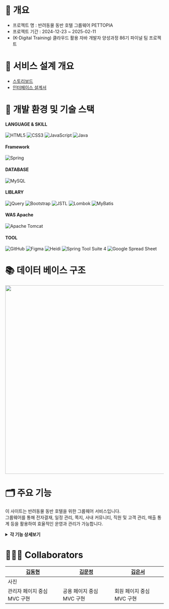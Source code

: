 # 📝 개요
  - 프로젝트 명 : 반려동물 동반 호텔 그룹웨어 PETTOPIA<br>
  - 프로젝트 기간 :  2024-12-23 ~ 2025-02-11 <br>
  - (K-Digital Training) 클라우드 활용 자바 개발자 양성과정 86기 파이널 팀 프로젝트<br>

# 📑 서비스 설계 개요
 - <a href="https://app.luminpdf.com/viewer/6752b712f7ff78bf8b148b3e?credentials-id=e124a136-0814-4450-9acf-5ab668712655">스토리보드</a> <br>
 - <a href="https://docs.google.com/spreadsheets/d/1xCPra5FvQ-RIjDnN1FtbF3Iha-nyHkSVYMtwjZj4QUM/edit?usp=sharing">인터페이스 설계서</a>

# 🧰 개발 환경 및 기술 스택
#### LANGUAGE & SKILL
![HTML5](https://img.shields.io/badge/html5-%23E34F26.svg?style=for-the-badge&logo=html5&logoColor=white)
![CSS3](https://img.shields.io/badge/css3-%231572B6.svg?style=for-the-badge&logo=css3&logoColor=white)
![JavaScript](https://img.shields.io/badge/javascript-%23323330.svg?style=for-the-badge&logo=javascript&logoColor=%23F7DF1E)
![Java](https://img.shields.io/badge/java-%23ED8B00.svg?style=for-the-badge&logo=openjdk&logoColor=white)
#### Framework
![Spring](https://img.shields.io/badge/spring-%236DB33F.svg?style=for-the-badge&logo=spring%20Boot&logoColor=white)
#### DATABASE
![MySQL](https://img.shields.io/badge/mysql-4479A1.svg?style=for-the-badge&logo=mysql&logoColor=white)
#### LIBLARY
![jQuery](https://img.shields.io/badge/jquery-%230769AD.svg?style=for-the-badge&logo=jquery&logoColor=white)
![Bootstrap](https://img.shields.io/badge/bootstrap-%238511FA.svg?style=for-the-badge&logo=bootstrap&logoColor=white)
![JSTL](https://img.shields.io/badge/jstl-E4F7BA?style=for-the-badge)
![Lombok](https://img.shields.io/badge/Lombok-FFA7A7?style=for-the-badge)
![MyBatis](https://img.shields.io/badge/MyBatis-47C83E?style=for-the-badge)
#### WAS Apache
![Apache Tomcat](https://img.shields.io/badge/apache%20tomcat%2010-23F8DC75.svg?style=for-the-badge&logo=apache%20tomcat%2010&logoColor=black)
#### TOOL
![GitHub](https://img.shields.io/badge/github-%23121011.svg?style=for-the-badge&logo=github&logoColor=white)
![Figma](https://img.shields.io/badge/figma-%23F24E1E.svg?style=for-the-badge&logo=figma&logoColor=white)
![Heidi](https://img.shields.io/badge/Heidi%20SQL-6B9900?style=for-the-badge)
![Spring Tool Suite 4](https://img.shields.io/badge/Spring%20Tool%20Suite%204-8A2BE2?style=for-the-badge)
![Google Spread Sheet](https://img.shields.io/badge/Google%20Spread%20Sheet-4285F4?style=for-the-badge&logo=google&logoColor=white)


# 📚 데이터 베이스 구조
<img src="https://github.com/user-attachments/assets/465928d6-d102-4adf-b7d6-7a9a30ae8d30"  width="700" height="600"/>


# 🗂️ 주요 기능
이 사이트는 반려동물 동반 호텔을 위한 그룹웨어 서비스입니다. <br>
그룹웨어를 통해 전자결재, 일정 관리, 쪽지, 사내 커뮤니티, 직원 및 고객 관리, 매출 통계 등을 활용하여 효율적인 운영과 관리가 가능합니다.

<details>
<summary><b>각 기능 상세보기</b></summary>
<div markdown="1">

|기능|설명|
|---|---|
|로그인 /<br> 비밀번호 찾기| - 사번과 비밀번호를 이용한 로그인 <br> - 사번 기억하기를 통한 사번 기억 <br> - 비밀번호 찾기를 통해 사번과 이메일의 정보가 일치 시 해당 이메일로 임시 비밀번호 전송 |
|메인페이지| - 로그인한 사원과 관련된 정보 및 공지사항, 통계(Chart.JS)등 출력 <br> - 출,퇴근 기록, 결재 대기 문서, 읽지 않은 메시지, 최신 공지사항 및 통계 |
|공지사항| - 전체 및 부서별 공지사항 출력  <br> - 권한이 있는 직원(관리자:ROLE_ADMIN)만 공지사항 작성 가능 <br> - CKEditor를 이용하여 공지사항 작성 |
|사내 익명 게시판| - 말머리별 게시글 출력 <br>  - 공지사항 작성, 수정, 삭제 <br> -댓글 작성 및 삭제  |
|쪽지| - 메시지 목록과 함께 읽음 유무 출력 <br> - 휴지통에서 영구 삭제, 복원 가능 |
|결재| - 전체, 수신, 발신, 임시 보관함별 결재 문서 출력 <br> - 결재선별 결재 상태, 최종 결재 상태 출력 <br> - 휴지통에서 영구 삭제, 복원 가능 <br> - 결재 유형에 따른 양식 작성 및 결재선 선택 <br> - 결재자 선택시 작성자와 결재자 중복 선택 불가 <br> - 승인 및 반려, 결재 반려시 반려사유 작성  |
|휴가 | - 승인된 휴가 내역 출력 <br> - 날짜별 휴가 조회 가능 <br> - 총 연차, 사용 연차, 잔여 연차 출력|
|일정 | - Google FullCalendar를 이용한 시간대별 일정 등록, 수정, 삭제<br> - 카테고리별, 월간, 주간, 일간 일정 출력 <br> - 드래그로 일정 날짜 변경  |
|회의실 | - 회의실 조회, 등록, 수정, 삭제  <br> - 회의실 예약 내역 조회, 예약 등록  <br> - 회의실, 날짜 선택시 해당 회의실의 예약 가능 시간대 조회 |
|고객 | - 등록된 고객 조회 |
|객실 예약 |- 전체 및 카테고리별 객실 조회, 등록, 수정, 삭제 <br> - 객실 예약 내역 출력 <br> - 예약자 이름 검색으로 예약 내역 출력 <br> - 예약 추가  |
|펫 서비스 | - 펫 서비스 조회, 등록, 삭제 <br> - 서비스명으로 서비스 출력 <br> - 전체 및 예약자명 펫서비스 내역 조회 <br> - 당일 기준 예약 상태 관리(취소, 완료, 노쇼) | 
|직원 | - 전체 및 부서별 직원 근태 상태 출력 <br> - 당일 근태상태별 직원수 조회 <br> - Gridjs를 이용하여 전체, 검색 직원 조회 <br> - 권한이 있는 직원(ROLE_ADMIN, HR)은 재직 상태별 직원 조회 가능, 그 외 부서별 직원만 조회 가능 <br> - 직원 상세 조회 <br> - 권한이 있는 직원(ROLE_ADMIN, HR)만 직원 상세보기에서 소속부서, 직급, 재직상태 변경 가능  <br> - 권한이 있는 직원(ROLE_ADMIN)만 직원 등록 가능 <br> - 직원 등록시 주소는 Daum 주소 API 사용 <br> - 직원 등록시 등록된 직원에게 사번과 임시비밀번호가 등록된 메일로 전송 |
|부서 | - 모든 부서 및 선택 부서별 소속 팀 출력 <br>  - 부서 및 팀 등록, 수정, 삭제 <br> - 부서 및 팀 등록, 수정 시 중복 검사 진행 <br> - BALKAN orgchart js를 이용하여 선택된 하위팀의 조직도 출력 |
|마이페이지 | - 로그인 사원의 개인 정보 출력 <br> - Gridjs를 이용한 로그인 사원의 근태기록 출력 <br> - 서명 이미지 및 SignaturePadjs를 이용한 서명 등록, 삭제  <br> - 로그인 직원의 개인 정보 및 프로필 사진 수정 <br> - 직원 개인정보 수정 시 주소는 Daum 주소 API 사용  <br> - 수정 시 재로그인 요청|
</div>
</details>



# 🧑‍🤝‍🧑 Collaborators
| <a href="https://github.com/KHyun27">김동현</a>| <a href="https://github.com/KHyun27">김문정</a>| <a href="https://github.com/ES-Im">김은서</a>|
|---|---|---|
|사진| | |
|관리자 페이지 중심 MVC 구현|공용 페이지 중심 MVC 구현|회원 페이지 중심 MVC 구현|
	
